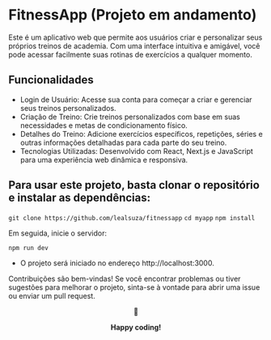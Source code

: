 # FitnessApp (Projeto em andamento)

Este é um aplicativo web que permite aos usuários criar e personalizar seus próprios treinos de academia. Com uma interface intuitiva e amigável, você pode acessar facilmente suas rotinas de exercícios a qualquer momento.

## Funcionalidades

- Login de Usuário: Acesse sua conta para começar a criar e gerenciar seus treinos personalizados.
- Criação de Treino: Crie treinos personalizados com base em suas necessidades e metas de condicionamento físico.
- Detalhes do Treino: Adicione exercícios específicos, repetições, séries e outras informações detalhadas para cada parte do seu treino.
- Tecnologias Utilizadas: Desenvolvido com React, Next.js e JavaScript para uma experiência web dinâmica e responsiva.

## Para usar este projeto, basta clonar o repositório e instalar as dependências:

```git clone https://github.com/lealsuza/fitnessapp```
```cd myapp```
```npm install```

Em seguida, inicie o servidor:

```npm run dev```

- O projeto será iniciado no endereço http://localhost:3000.

Contribuições são bem-vindas! Se você encontrar problemas ou tiver sugestões para melhorar o projeto, sinta-se à vontade para abrir uma issue ou enviar um pull request.

<div align="center">
  <p>🤟</p>
  <p><b>Happy coding!</b></p>
</div>
